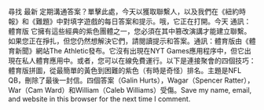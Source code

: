 尋找 最新 定期溝通答案？單擊此處，今天以獲取聯繫人，以及我們在《紐約時報》和《難題》中對填字遊戲的每日答案和提示。哦，它正在打開。今天 通訊：體育版 它擁有這些經典的紫色團體之一，您必須在其中篡改演講才能建立聯繫。如果您正在掙扎，但您仍然想解決它們，請閱讀提示和答案。通訊：體育版由《體育新聞》網站The Athletic發布。它沒有出現在NYT Games應用程序中，但它出現在私人體育應用中。或者，您可以在線免費運行。以下是連接聚會的四個技巧：體育版拼圖，從最簡單的黃色到困難的紫色（有時是奇怪）排名。主題是NFL QB，刪除了最後一封信。四個答案（Galin Hurts），Wagar（Spencer Ratter），War（Cam Ward）和William（Caleb Williams）受傷。Save my name, email, and website in this browser for the next time I comment.